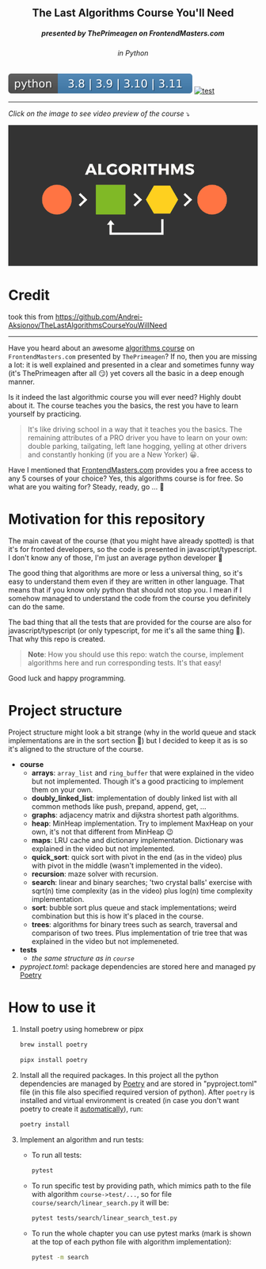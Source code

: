 
<p>
    <h2 align="center">The Last Algorithms Course You'll Need</h2>
    <h5 align="center">presented by ThePrimeagen on FrontendMasters.com</h5>
    <h6 align="center">in Python</h6>
</p>

![Python 3.8-3.11](./assets/readme/python_versions.svg)
[![test](https://github.com/Andrei-Aksionov/TheLastAlgorithmsCourseYouWillNeed/actions/workflows/test.yaml/badge.svg)](https://github.com/Andrei-Aksionov/TheLastAlgorithmsCourseYouWillNeed/actions/workflows/test.yaml)

***
*Click on the image to see video preview of the course* ⤵
<div align="center">
      <a href="https://www.youtube.com/watch?v=Lwr3-doAgaI">
         <img src="assets/readme/algorithms.png">
      </a>
</div>

# Credit

took this from https://github.com/Andrei-Aksionov/TheLastAlgorithmsCourseYouWillNeed

---

Have you heard about an awesome [algorithms course](https://frontendmasters.com/courses/algorithms/) on `FrontendMasters.com` presented by `ThePrimeagen`? If no, then you are missing a lot: it is well explained and presented in a clear and sometimes funny way (it's ThePrimeagen after all :smirk:) yet covers all the basic in a deep enough manner.

Is it indeed the last algorithmic course you will ever need? Highly doubt about it. The course teaches you the basics, the rest you have to learn yourself by practicing.

> It's like driving school in a way that it teaches you the basics. The remaining attributes of a PRO driver you have to learn on your own: double parking, tailgating, left lane hogging, yelling at other drivers and constantly honking (if you are a New Yorker) :grinning:.

Have I mentioned that [FrontendMasters.com](https://frontendmasters.com/) provides you a free access to any 5 courses of your choice? Yes, this algorithms course is for free. So what are you waiting for? Steady, ready, go ... :runner:

# Motivation for this repository

The main caveat of the course (that you might have already spotted) is that it's for fronted developers, so the code is presented in javascript/typescript. I don't know any of those, I'm just an average python developer :monkey:

The good thing that algorithms are more or less a universal thing, so it's easy to understand them even if they are written in other language. That means that if you know only python that should not stop you. I mean if I somehow managed to understand the code from the course you definitely can do the same.

The bad thing that all the tests that are provided for the course are also for javascript/typescript (or only typescript, for me it's all the same thing :shrug:). That why this repo is created.

> **Note**: How you should use this repo: watch the course, implement algorithms here and run corresponding tests. It's that easy!

Good luck and happy programming.

# Project structure

Project structure might look a bit strange (why in the world queue and stack implementations are in the sort section :shrug:) but I decided to keep it as is so it's aligned to the structure of the course.

- **course**
  - **arrays**: `array_list` and `ring_buffer` that were explained in the video but not implemented. Though it's a good practicing to implement them on your own.
  - **doubly_linked_list**: implementation of doubly linked list with all common methods like push, prepand, append, get, ...
  - **graphs**: adjacency matrix and dijkstra shortest path algorithms.
  - **heap**: MinHeap implementation. Try to implement MaxHeap on your own, it's not that different from MinHeap :wink:
  - **maps**: LRU cache and dictionary implementation. Dictionary was explained in the video but not implemented.
  - **quick_sort**: quick sort with pivot in the end (as in the video) plus with pivot in the middle (wasn't implemented in the video).
  - **recursion**: maze solver with recursion.
  - **search**: linear and binary searches; 'two crystal balls' exercise with sqrt(n) time complexity (as in the video) plus log(n) time complexity implementation.
  - **sort**: bubble sort plus queue and stack implementations; weird combination but this is how it's placed in the course.
  - **trees**: algorithms for binary trees such as search, traversal and comparison of two trees. Plus implementation of trie tree that was explained in the video but not implemeneted.
- **tests**
  - *the same structure as in `course`*
- *pyproject.toml*: package dependencies are stored here and managed py [Poetry](https://python-poetry.org/)

# How to use it
1. Install poetry using homebrew or pipx

    ```bash
    brew install poetry
    ```

    ```bash
    pipx install poetry
    ```

2. Install all the required packages. In this project all the python dependencies are managed by [Poetry](https://python-poetry.org/) and are stored in "pyproject.toml" file (in this file also specified required version of python). After `poetry` is installed and virtual environment is created (in case you don't want poetry to create it [automatically](https://python-poetry.org/docs/configuration/#virtualenvscreate)), run:

    ```bash
    poetry install
    ```

3. Implement an algorithm and run tests:

    - To run all tests:

        ```bash
        pytest
        ```

    - To run specific test by providing path, which mimics path to the file with algorithm `course->test/...`, so for file `course/search/linear_search.py` it will be:

        ```bash
        pytest tests/search/linear_search_test.py
        ```

    - To run the whole chapter you can use pytest marks (mark is shown at the top of each python file with algorithm implementation):

        ```bash
        pytest -m search
        ```

